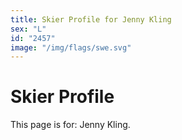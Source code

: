 ```yaml
---
title: Skier Profile for Jenny Kling
sex: "L"
id: "2457"
image: "/img/flags/swe.svg" 
---
```


# Skier Profile

This page is for: Jenny Kling.
    